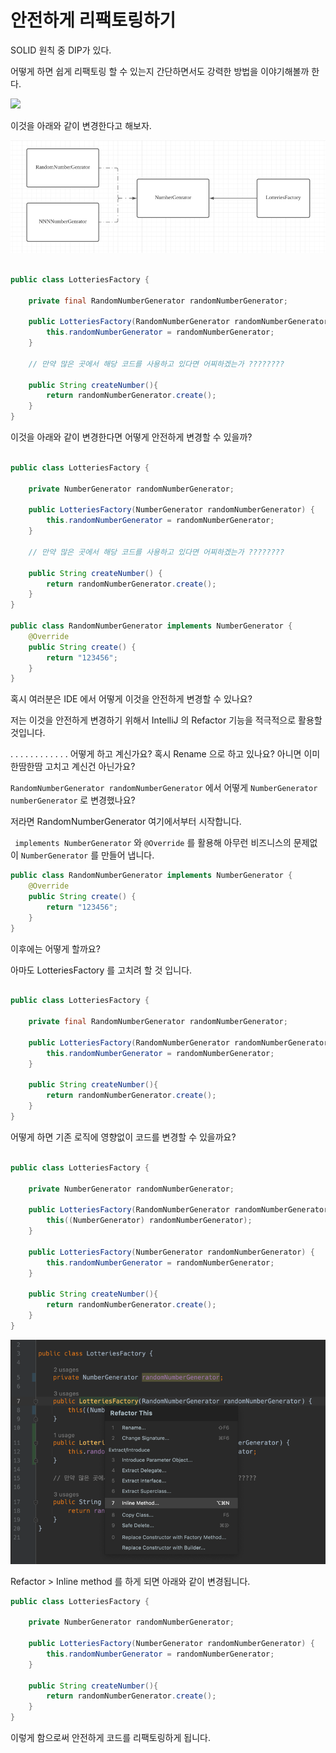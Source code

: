 # 안전하게 리팩토링하기

SOLID 원칙 중 DIP가 있다.

어떻게 하면 쉽게 리팩토링 할 수 있는지 간단하면서도 강력한 방법을 이야기해볼까 한다.


![](https://tva1.sinaimg.cn/mw1024/e6c9d24egy1h4g3a1kbb3j20ww0aojs1.jpg)

이것을 아래와 같이 변경한다고 해보자.

![img.png](img.png)


```java

public class LotteriesFactory {

    private final RandomNumberGenerator randomNumberGenerator;

    public LotteriesFactory(RandomNumberGenerator randomNumberGenerator) {
        this.randomNumberGenerator = randomNumberGenerator;
    }

    // 만약 많은 곳에서 해당 코드를 사용하고 있다면 어찌하겠는가 ????????

    public String createNumber(){
        return randomNumberGenerator.create();
    }
}

```

이것을 아래와 같이 변경한다면 어떻게 안전하게 변경할 수 있을까?

```java

public class LotteriesFactory {

    private NumberGenerator randomNumberGenerator;

    public LotteriesFactory(NumberGenerator randomNumberGenerator) {
        this.randomNumberGenerator = randomNumberGenerator;
    }

    // 만약 많은 곳에서 해당 코드를 사용하고 있다면 어찌하겠는가 ????????

    public String createNumber() {
        return randomNumberGenerator.create();
    }
}

public class RandomNumberGenerator implements NumberGenerator {
    @Override
    public String create() {
        return "123456";
    }
}


```

혹시 여러분은 IDE 에서 어떻게 이것을 안전하게 변경할 수 있나요?

저는 이것을 안전하게 변경하기 위해서 IntelliJ 의 Refactor 기능을 적극적으로 활용할 것입니다.

.
.
.
.
.
.
.
.
.
.
.
.
 어떻게 하고 계신가요? 혹시 Rename 으로 하고 있나요? 아니면 이미 한땀한땀 고치고 계신건 아닌가요?

`RandomNumberGenerator randomNumberGenerator` 에서 어떻게 `NumberGenerator numberGenerator` 로 변경했나요?

저라면 RandomNumberGenerator 여기에서부터 시작합니다.

` implements NumberGenerator` 와 `@Override` 를 활용해 아무런 비즈니스의 문제없이 `NumberGenerator` 를 만들어 냅니다.  

```java
public class RandomNumberGenerator implements NumberGenerator {
    @Override
    public String create() {
        return "123456";
    }
}
```


이후에는 어떻게 할까요? 

아마도 LotteriesFactory 를 고치려 할 것 입니다.
```java

public class LotteriesFactory {

    private final RandomNumberGenerator randomNumberGenerator;

    public LotteriesFactory(RandomNumberGenerator randomNumberGenerator) {
        this.randomNumberGenerator = randomNumberGenerator;
    }

    public String createNumber(){
        return randomNumberGenerator.create();
    }
}

```

어떻게 하면 기존 로직에 영향없이 코드를 변경할 수 있을까요?

```java

public class LotteriesFactory {

    private NumberGenerator randomNumberGenerator;

    public LotteriesFactory(RandomNumberGenerator randomNumberGenerator) {
        this((NumberGenerator) randomNumberGenerator);
    }

    public LotteriesFactory(NumberGenerator randomNumberGenerator) {
        this.randomNumberGenerator = randomNumberGenerator;
    }

    public String createNumber(){
        return randomNumberGenerator.create();
    }
}

```

![img_1.png](img_1.png)

Refactor > Inline method 를 하게 되면 아래와 같이 변경됩니다.

```java
public class LotteriesFactory {

    private NumberGenerator randomNumberGenerator;

    public LotteriesFactory(NumberGenerator randomNumberGenerator) {
        this.randomNumberGenerator = randomNumberGenerator;
    }

    public String createNumber(){
        return randomNumberGenerator.create();
    }
}

```

이렇게 함으로써 안전하게 코드를 리팩토링하게 됩니다.
